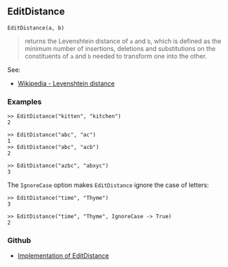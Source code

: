 ## EditDistance

``` 
EditDistance(a, b)
```
 
> returns the Levenshtein distance of `a` and `b`, which is defined as the minimum number of insertions, deletions and substitutions on the constituents of `a` and `b` needed to transform one into the other.

See:
* [Wikipedia - Levenshtein distance](https://en.wikipedia.org/wiki/Levenshtein_distance)
 

### Examples

```
>> EditDistance("kitten", "kitchen")
2

>> EditDistance("abc", "ac")
1
>> EditDistance("abc", "acb")
2

>> EditDistance("azbc", "abxyc")
3
```

The `IgnoreCase` option makes `EditDistance` ignore the case of letters:

```
>> EditDistance("time", "Thyme")
3

>> EditDistance("time", "Thyme", IgnoreCase -> True)
2
```
 

### Github

* [Implementation of EditDistance](https://github.com/axkr/symja_android_library/blob/master/symja_android_library/matheclipse-core/src/main/java/org/matheclipse/core/builtin/StringFunctions.java#L638) 
